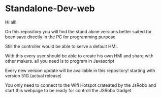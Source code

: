 # Standalone-Dev-web
Hi all!

On this repository you will find the stand alone versions better suited for been save directly in the PC for programming purpose

Still the controller would be able to serve a default HMI.


With this every user should be able to create his own HMI and share with other makers. all you need is to program in Javascript

Every new version update will be avalilable in this repository! starting with version 51G (actual release)

You only need to connect to the Wifi Hotspot crateated by the JsRobo and start this webpage to be ready for controll the JSRobo Gadget


